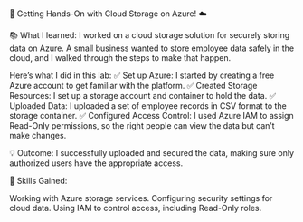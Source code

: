 🚀 Getting Hands-On with Cloud Storage on Azure! ☁️

📚 What I learned: I worked on a cloud storage solution for securely storing data on Azure. A small business wanted to store employee data safely in the cloud, and I walked through the steps to make that happen.

Here’s what I did in this lab:
✅ Set up Azure: I started by creating a free Azure account to get familiar with the platform.
✅ Created Storage Resources: I set up a storage account and container to hold the data.
✅ Uploaded Data: I uploaded a set of employee records in CSV format to the storage container.
✅ Configured Access Control: I used Azure IAM to assign Read-Only permissions, so the right people can view the data but can’t make changes.

💡 Outcome: I successfully uploaded and secured the data, making sure only authorized users have the appropriate access.

🎯 Skills Gained:

Working with Azure storage services.
Configuring security settings for cloud data.
Using IAM to control access, including Read-Only roles.
